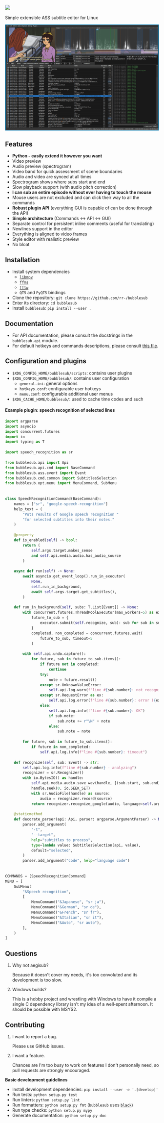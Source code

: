 ![](https://cdn.rawgit.com/rr-/bubblesub/master/docs/logo.svg)

Simple extensible ASS subtitle editor for Linux

![](docs/screen.png)

## Features

- **Python - easily extend it however you want**
- Video preview
- Audio preview (spectrogram)
- Video band for quick assessment of scene boundaries
- Audio and video are synced at all times
- Spectrogram shows where subs start and end
- Slow playback support (with audio pitch correction)
- **I can sub an entire episode without ever having to touch the mouse**
- Mouse users are not excluded and can click their way to all the commands
- **Robust plugin API** (everything GUI is capable of can be done through the API)
- **Simple architecture** (Commands ↔ API ↔ GUI)
- Separate control for persistent inline comments (useful for translating)
- Newlines support in the editor
- Everything is aligned to video frames
- Style editor with realistic preview
- No bloat

## Installation

- Install system dependencies
    - [`libmpv`](https://github.com/mpv-player/mpv.git)
    - [`ffms`](https://github.com/FFMS/ffms2)
    - [`fftw`](https://github.com/FFTW/fftw3)
    - `QT5` and `PyQT5` bindings
- Clone the repository: `git clone https://github.com/rr-/bubblesub`
- Enter its directory: `cd bubblesub`
- Install `bubblesub`: `pip install --user .`

## Documentation

- For API documentation, please consult the docstrings in the `bubblesub.api`
module.
- For default hotkeys and commands descriptions, please consult [this
file](https://github.com/rr-/bubblesub/tree/master/docs/doc.md).

## Configuration and plugins

- `$XDG_CONFIG_HOME/bubblesub/scripts`: contains user plugins
- `$XDG_CONFIG_HOME/bubblesub/`: contains user configuration
    - `general.ini`: general options
    - `hotkeys.conf`: configurable user hotkeys
    - `menu.conf`: configurable additional user menus
- `$XDG_CACHE_HOME/bubblesub/`: used to cache time codes and such

#### Example plugin: speech recognition of selected lines

```python
import argparse
import asyncio
import concurrent.futures
import io
import typing as T

import speech_recognition as sr

from bubblesub.api import Api
from bubblesub.api.cmd import BaseCommand
from bubblesub.ass.event import Event
from bubblesub.cmd.common import SubtitlesSelection
from bubblesub.opt.menu import MenuCommand, SubMenu


class SpeechRecognitionCommand(BaseCommand):
    names = ["sr", "google-speech-recognition"]
    help_text = (
        "Puts results of Google speech recognition "
        "for selected subtitles into their notes."
    )

    @property
    def is_enabled(self) -> bool:
        return (
            self.args.target.makes_sense
            and self.api.media.audio.has_audio_source
        )

    async def run(self) -> None:
        await asyncio.get_event_loop().run_in_executor(
            None,
            self.run_in_background,
            await self.args.target.get_subtitles(),
        )

    def run_in_background(self, subs: T.List[Event]) -> None:
        with concurrent.futures.ThreadPoolExecutor(max_workers=5) as executor:
            future_to_sub = {
                executor.submit(self.recognize, sub): sub for sub in subs
            }
            completed, non_completed = concurrent.futures.wait(
                future_to_sub, timeout=5
            )

        with self.api.undo.capture():
            for future, sub in future_to_sub.items():
                if future not in completed:
                    continue
                try:
                    note = future.result()
                except sr.UnknownValueError:
                    self.api.log.warn(f"line #{sub.number}: not recognized")
                except sr.RequestError as ex:
                    self.api.log.error(f"line #{sub.number}: error ({ex})")
                else:
                    self.api.log.info(f"line #{sub.number}: OK")
                    if sub.note:
                        sub.note += r"\N" + note
                    else:
                        sub.note = note

        for future, sub in future_to_sub.items():
            if future in non_completed:
                self.api.log.info(f"line #{sub.number}: timeout")

    def recognize(self, sub: Event) -> str:
        self.api.log.info(f"line #{sub.number} - analyzing")
        recognizer = sr.Recognizer()
        with io.BytesIO() as handle:
            self.api.media.audio.save_wav(handle, [(sub.start, sub.end)])
            handle.seek(0, io.SEEK_SET)
            with sr.AudioFile(handle) as source:
                audio = recognizer.record(source)
            return recognizer.recognize_google(audio, language=self.args.code)

    @staticmethod
    def decorate_parser(api: Api, parser: argparse.ArgumentParser) -> None:
        parser.add_argument(
            "-t",
            "--target",
            help="subtitles to process",
            type=lambda value: SubtitlesSelection(api, value),
            default="selected",
        )
        parser.add_argument("code", help="language code")


COMMANDS = [SpeechRecognitionCommand]
MENU = [
    SubMenu(
        "&Speech recognition",
        [
            MenuCommand("&Japanese", "sr ja"),
            MenuCommand("&German", "sr de"),
            MenuCommand("&French", "sr fr"),
            MenuCommand("&Italian", "sr it"),
            MenuCommand("&Auto", "sr auto"),
        ],
    )
]
```

## Questions

1. Why not aegisub?

    Because it doesn't cover my needs, it's too convoluted and its development
    is too slow.

2. Windows builds?

    This is a hobby project and wrestling with Windows to have it compile a
    single C dependency library isn't my idea of a well-spent afternoon.
    It should be possible with MSYS2.

## Contributing

1. I want to report a bug.

    Please use GitHub issues.

2. I want a feature.

    Chances are I'm too busy to work on features I don't personally need,
    so pull requests are strongly encouraged.

**Basic development guidelines**

- Install development dependencies: `pip install --user -e '.[develop]'`
- Run tests: `python setup.py test`
- Run linters: `python setup.py lint`
- Run formatters: `python setup.py fmt`
  (`bubblesub` uses [`black`](https://github.com/ambv/black))
- Run type checks: `python setup.py mypy`
- Generate documentation: `python setup.py doc`
